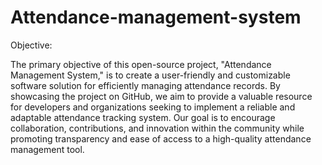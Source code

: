 # Attendance-management-system


Objective:

The primary objective of this open-source project, "Attendance Management System," is to create a user-friendly and customizable software solution for efficiently managing attendance records. By showcasing the project on GitHub, we aim to provide a valuable resource for developers and organizations seeking to implement a reliable and adaptable attendance tracking system. Our goal is to encourage collaboration, contributions, and innovation within the community while promoting transparency and ease of access to a high-quality attendance management tool.
